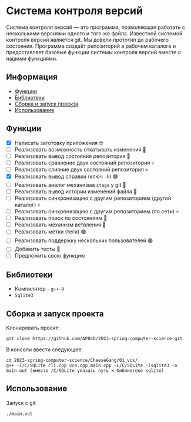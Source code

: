 # Система контроля версий

Система контроля версий — это программа, позволяющая работать с несколькими версиями одного и того же файла. Известной системой контроля версий является git. Мы довели прототип до рабочего состояния. Программа создаёт репозиторий в рабочем каталоге и предоставляет базовые функции системы контроля версий вместе с нашими функциями.

## Информация

- [Функции](#функции)
- [Библиотеки](#библиотеки)
- [Сборка и запуск проекта](#сборка-и-запуск-проекта)
- [Использование](#использование)

## Функции

- [x] Написать заготовку приложения 🤓
- [ ] Реализовать возможность откатывать изменения 🔵
- [ ] Реализовать вывод состояния репозитория 🔵
- [ ] Реализовать сравнение двух состояний репозитория 💀
- [ ] Реализовать слияние двух состояний репозитория 💀
- [x] Реализовать вывод справки (ключ `-h`) 🟢
- [ ] Реализовать аналог механизма `stage` у git 🔵
- [ ] Реализовать вывод истории изменений файла 🔵
- [ ] Реализовать синхронизацию с другим репозиторием (другой каталог) 💀
- [ ] Реализовать синхронизацию с другим репозиторием (по сети) 💀
- [ ] Реализовать поиск по состояниям 🔵
- [ ] Реализовать механизм ветвления 🔵
- [ ] Реализовать метки (теги) 🟢
- [ ] Реализовать поддержку нескольких пользователей 🟢
- [ ] Добавить тесты 🔵
- [ ] Предложить свою функцию

## Библиотеки
- Компилятор - `g++-9`
- `Sqlite3`
## Сборка и запуск проекта

Клонировать проект:

```console
git clone https://github.com/AP04D/2023-spring-computer-science.git
```
В консоли ввести следующее:
```console
cd 2023-spring-computer-science/CheeseGang/01_vcs/  
g++ -I/C/SQLite cli.cpp vcs.cpp main.cpp -L/C/SQLite -lsqlite3 -o main.out (вместо /C/SQLite указать путь к библиотеке sqlite)
```
## Использование

Запуск с git
```console
./main.out
```
